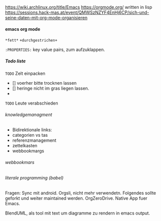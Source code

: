 https://wiki.archlinux.org/title/Emacs
https://orgmode.org/ written in lisp
https://sessions.hack-mas.at/event/QMWSzNZYF4EnHj6CP/sich-und-seine-daten-mit-org-mode-organisieren

#### emacs org mode

`*fett*` 
`+durchgestrichen+`

`:PROPERTIES:` key value pairs, zum aufzuklappen. 

##### Todo liste 

`TODO` Zelt einpacken
- [] voerher bitte trocknen lassen
- [] heringe nicht im gras liegen lassen. 
- 
`TODO` Leute verabschieden

###### knowledgemanagment

- Bidirektionale links:
- categorien vs tas
- referenzmanagement
- zettelkasten
- webbookmargs

###### webbookmars
###### literale programming (babel)

Fragen: 
Sync mit android.
Orgsli, nicht mehr verwendetn. Folgendes sollte geforkt und weiter maintained werden. 
OrgZeroDrive. Native App fuer Emacs. 

BlendUML, als tool mit text um diagramme zu rendern in emacs output. 

